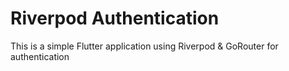 # Riverpod Authentication

This is a simple Flutter application using Riverpod & GoRouter for authentication


